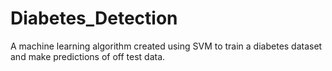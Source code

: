 # Diabetes_Detection
A machine learning algorithm created using SVM to train a diabetes dataset and make predictions of off test data. 
